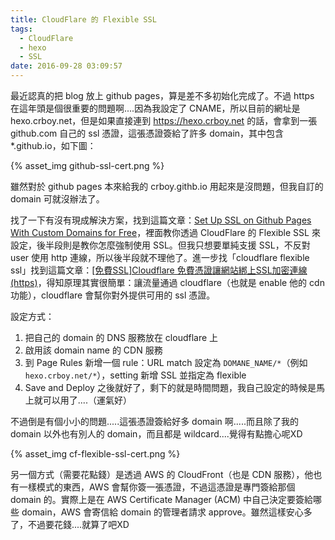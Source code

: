 ```yaml
---
title: CloudFlare 的 Flexible SSL
tags:
  - CloudFlare
  - hexo
  - SSL
date: 2016-09-28 03:09:57
---
```



最近認真的把 blog 放上 github pages，算是差不多初始化完成了。不過 https 在這年頭是個很重要的問題啊....因為我設定了 CNAME，所以目前的網址是 hexo.crboy.net，但是如果直接連到 https://hexo.crboy.net 的話，會拿到一張 github.com 自己的 ssl 憑證，這張憑證簽給了許多 domain，其中包含 \*.github.io，如下圖：

{% asset_img github-ssl-cert.png %}

雖然對於 github pages 本來給我的 crboy.githb.io 用起來是沒問題，但我自訂的 domain 可就沒辦法了。

找了一下有沒有現成解決方案，找到這篇文章：[Set Up SSL on Github Pages With Custom Domains for Free](https://sheharyar.me/blog/free-ssl-for-github-pages-with-custom-domains/)，裡面教你透過 CloudFlare 的 Flexible SSL 來設定，後半段則是教你怎麼強制使用 SSL。但我只想要單純支援 SSL，不反對 user 使用 http 連線，所以後半段就不理他了。進一步找「cloudflare flexible ssl」找到這篇文章：[\[免費SSL\]Cloudflare 免費憑證讓網站綁上SSL加密連線(https)](https://sofree.cc/cloudflare-free-ssl/)，得知原理其實很簡單：讓流量通過 cloudflare（也就是 enable 他的 cdn 功能），cloudflare 會幫你對外提供可用的 ssl 憑證。

設定方式：

1. 把自己的 domain 的 DNS 服務放在 cloudflare 上
2. 啟用該 domain name 的 CDN 服務
3. 到 Page Rules 新增一個 rule：URL match 設定為 `DOMANE_NAME/*`（例如 `hexo.crboy.net/*`），setting 新增 SSL 並指定為 flexible
4. Save and Deploy 之後就好了，剩下的就是時間問題，我自己設定的時候是馬上就可以用了....（運氣好）

不過倒是有個小小的問題.....這張憑證簽給好多 domain 啊.....而且除了我的 domain 以外也有別人的 domain，而且都是 wildcard....覺得有點擔心呢XD

{% asset_img cf-flexible-ssl-cert.png %}

另一個方式（需要花點錢）是透過 AWS 的 CloudFront（也是 CDN 服務），他也有一樣模式的東西，AWS 會幫你簽一張憑證，不過這憑證是專門簽給那個 domain 的。實際上是在 AWS Certificate Manager (ACM) 中自己決定要簽給哪些 domain，AWS 會寄信給 domain 的管理者請求 approve。雖然這樣安心多了，不過要花錢....就算了吧XD
